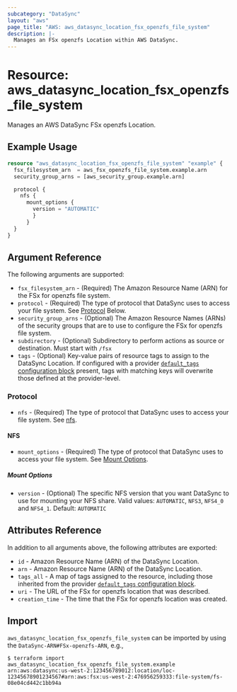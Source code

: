 ```yaml
---
subcategory: "DataSync"
layout: "aws"
page_title: "AWS: aws_datasync_location_fsx_openzfs_file_system"
description: |-
  Manages an FSx openzfs Location within AWS DataSync.
---
```


# Resource: aws_datasync_location_fsx_openzfs_file_system

Manages an AWS DataSync FSx openzfs Location.

## Example Usage

```terraform
resource "aws_datasync_location_fsx_openzfs_file_system" "example" {
  fsx_filesystem_arn  = aws_fsx_openzfs_file_system.example.arn
  security_group_arns = [aws_security_group.example.arn]

  protocol {
    nfs {
      mount_options {
        version = "AUTOMATIC"
	    }
	  }
  }  
}
```

## Argument Reference

The following arguments are supported:

* `fsx_filesystem_arn` - (Required) The Amazon Resource Name (ARN) for the FSx for openzfs file system.
* `protocol` - (Required) The type of protocol that DataSync uses to access your file system. See [Protocol](#protocol) Below.
* `security_group_arns` - (Optional) The Amazon Resource Names (ARNs) of the security groups that are to use to configure the FSx for openzfs file system.
* `subdirectory` - (Optional) Subdirectory to perform actions as source or destination. Must start with `/fsx`
* `tags` - (Optional) Key-value pairs of resource tags to assign to the DataSync Location. If configured with a provider [`default_tags` configuration block](/docs/providers/aws/index.html#default_tags-configuration-block) present, tags with matching keys will overwrite those defined at the provider-level.

### Protocol

* `nfs` - (Required) The type of protocol that DataSync uses to access your file system. See [nfs](#nfs).

#### NFS

* `mount_options` - (Required) The type of protocol that DataSync uses to access your file system. See [Mount Options](#mount-options).

##### Mount Options

* `version` - (Optional) The specific NFS version that you want DataSync to use for mounting your NFS share. Valid values: `AUTOMATIC`, `NFS3`, `NFS4_0` and `NFS4_1`. Default: `AUTOMATIC`


## Attributes Reference

In addition to all arguments above, the following attributes are exported:

* `id` - Amazon Resource Name (ARN) of the DataSync Location.
* `arn` - Amazon Resource Name (ARN) of the DataSync Location.
* `tags_all` - A map of tags assigned to the resource, including those inherited from the provider [`default_tags` configuration block](/docs/providers/aws/index.html#default_tags-configuration-block).
* `uri` - The URL of the FSx for openzfs location that was described.
* `creation_time` - The time that the FSx for openzfs location was created.

## Import

`aws_datasync_location_fsx_openzfs_file_system` can be imported by using the `DataSync-ARN#FSx-openzfs-ARN`, e.g.,

```
$ terraform import aws_datasync_location_fsx_openzfs_file_system.example arn:aws:datasync:us-west-2:123456789012:location/loc-12345678901234567#arn:aws:fsx:us-west-2:476956259333:file-system/fs-08e04cd442c1bb94a
```

